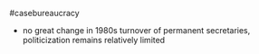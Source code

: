 #casebureaucracy 

- no great change in 1980s turnover of permanent secretaries, politicization remains relatively limited